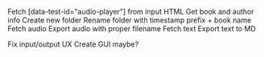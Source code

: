 Fetch [data-test-id="audio-player"] from input HTML
Get book and author info
Create new folder
Rename folder with timestamp prefix + book name
Fetch audio
Export audio with proper filename
Fetch text
Export text to MD

Fix input/output UX
Create GUI maybe?